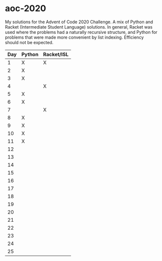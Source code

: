 # aoc-2020
My solutions for the Advent of Code 2020 Challenge. A mix of Python and Racket (Intermediate Student Language) solutions. In general, Racket was used where the problems had a naturally recursive structure, and Python for problems that were made more convenient by list indexing. Efficiency should not be expected.

|   Day   | Python | Racket/ISL |
| ------- | -------|------------|
| 1       | X      | X          |
| 2       | X      |            |
| 3       | X      |            |
| 4       |        | X          |
| 5       | X      |            |
| 6       | X      |            |
| 7       |        | X          |
| 8       | X      |            |
| 9       | X      |            |
| 10      | X      |            |
| 11      | X      |            |
| 12      |        |            |
| 13      |        |            |
| 14      |        |            |
| 15      |        |            |
| 16      |        |            |
| 17      |        |            |
| 18      |        |            |
| 19      |        |            |
| 20      |        |            |
| 21      |        |            |
| 22      |        |            |
| 23      |        |            |
| 24      |        |            |
| 25      |        |            |
